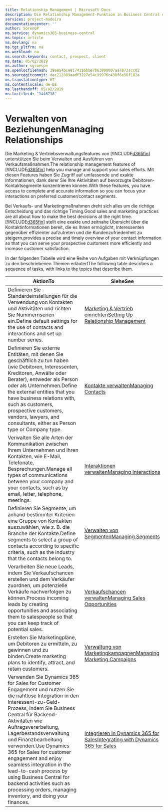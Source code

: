 ```yaml
---
title: Relationship Management | Microsoft Docs
description: Die Relationship Management-Funktion in Business Central unterstützt Ihr Verkaufsanstrengungen und Sie können damit auf Informationen Ihrer Kontakte und auf Vermögensfunktionen effizient zugreifen.
services: project-madeira
documentationcenter: ''
author: SorenGP
ms.service: dynamics365-business-central
ms.topic: article
ms.devlang: na
ms.tgt_pltfrm: na
ms.workload: na
ms.search.keywords: contact, prospect, client
ms.date: 05/02/2019
ms.author: sgroespe
ms.openlocfilehash: 39e8a4bce8174116bbe7b63908007aa7873acc02
ms.sourcegitcommit: dac212009aadf3227e54c99976c438f6e56f182a
ms.translationtype: HT
ms.contentlocale: de-DE
ms.lasthandoff: 05/02/2019
ms.locfileid: "1446738"
---
```

# <a name="managing-relationships"></a><span data-ttu-id="1e9eb-103">Verwalten von Beziehungen</span><span class="sxs-lookup"><span data-stu-id="1e9eb-103">Managing Relationships</span></span>
<span data-ttu-id="1e9eb-104">Die Marketing & Vertriebsverwaltungsfeatures von [!INCLUDE[d365fin](includes/d365fin_md.md)] unterstützen Sie beim Verwalten und Ausführen von Verkaufsmaßnahmen.</span><span class="sxs-lookup"><span data-stu-id="1e9eb-104">The relationship management features of [!INCLUDE[d365fin](includes/d365fin_md.md)] help you manage and support your sales efforts.</span></span> <span data-ttu-id="1e9eb-105">Mit diesen Features haben Sie Zugriff auf umfassende und exakte Informationen, dank derer Sie Ihre Aktivitäten auf bevorzugte Debitoren-Kontaktsegmente konzentrieren können.</span><span class="sxs-lookup"><span data-stu-id="1e9eb-105">With these features, you have access to complete and accurate information so you can focus your interactions on preferred customer/contact segments.</span></span>

<span data-ttu-id="1e9eb-106">Bei Verkaufs- und Marketingmaßnahmen dreht sich alles um die richtige Entscheidung und das richtige Timing.</span><span class="sxs-lookup"><span data-stu-id="1e9eb-106">Good sales and marketing practices are all about how to make the best decisions at the right time.</span></span> [!INCLUDE[d365fin](includes/d365fin_md.md)] <span data-ttu-id="1e9eb-107">stellt eine exakte und zeitnahe Übersicht über die Kontaktinformationen bereit, die es Ihnen ermöglicht, Interessenten gegenüber effizienter aufzutreten und die Kundenzufriedenheit zu steigern.</span><span class="sxs-lookup"><span data-stu-id="1e9eb-107">provides a precise and timely overview of your contact information so that you can serve your prospective customers more efficiently and increase customer satisfaction.</span></span>

<span data-ttu-id="1e9eb-108">In der folgenden Tabelle wird eine Reihe von Aufgaben mit Verknüpfungen zu den beschriebenen Themen erläutert</span><span class="sxs-lookup"><span data-stu-id="1e9eb-108">The following table describes a sequence of tasks, with links to the topics that describe them.</span></span>  

| <span data-ttu-id="1e9eb-109">Aktion</span><span class="sxs-lookup"><span data-stu-id="1e9eb-109">To</span></span> | <span data-ttu-id="1e9eb-110">Siehe</span><span class="sxs-lookup"><span data-stu-id="1e9eb-110">See</span></span> |
| --- | --- |
|<span data-ttu-id="1e9eb-111">Definieren Sie Standardeinstellungen für die Verwendung von Kontakten und Aktivitäten und richten Sie Nummernserien ein.</span><span class="sxs-lookup"><span data-stu-id="1e9eb-111">Define default settings for the use of contacts and interactions and set up number series.</span></span>|[<span data-ttu-id="1e9eb-112">Marketing & Vertrieb einrichten</span><span class="sxs-lookup"><span data-stu-id="1e9eb-112">Setting Up Relationship Management</span></span>](marketing-setup-marketing.md)|
|<span data-ttu-id="1e9eb-113">Definieren Sie externe Entitäten, mit denen Sie geschäftlich zu tun haben (wie Debitoren, Interessenten, Kreditoren, Anwälte oder Berater), entweder als Person oder als Unternehmen.</span><span class="sxs-lookup"><span data-stu-id="1e9eb-113">Define the external entities that you have business relations with, such as customers, prospective customers, vendors, lawyers, and consultants, either as Person type or Company type.</span></span>|[<span data-ttu-id="1e9eb-114">Kontakte verwalten</span><span class="sxs-lookup"><span data-stu-id="1e9eb-114">Managing Contacts</span></span>](marketing-contacts.md)|
|<span data-ttu-id="1e9eb-115">Verwalten Sie alle Arten der Kommunikation zwischen Ihrem Unternehmen und Ihren Kontakten, wie E-Mail, Telefonate, Besprechungen.</span><span class="sxs-lookup"><span data-stu-id="1e9eb-115">Manage all types of communications between your company and your contacts, such as by email, letter, telephone, meetings.</span></span>|[<span data-ttu-id="1e9eb-116">Interaktionen verwalten</span><span class="sxs-lookup"><span data-stu-id="1e9eb-116">Managing Interactions</span></span>](marketing-interactions.md)|
|<span data-ttu-id="1e9eb-117">Definieren Sie Segmente, um anhand bestimmter Kriterien eine Gruppe von Kontakten auszuwählen, wie z. B. die Branche der Kontakte.</span><span class="sxs-lookup"><span data-stu-id="1e9eb-117">Define segments to select a group of contacts according to specific criteria, such as the industry that the contacts belong to.</span></span>|[<span data-ttu-id="1e9eb-118">Verwalten von Segmenten</span><span class="sxs-lookup"><span data-stu-id="1e9eb-118">Managing Segments</span></span>](marketing-segments.md)|
|<span data-ttu-id="1e9eb-119">Verarbeiten Sie neue Leads, indem Sie Verkaufschancen erstellen und dem Verkäufer zuordnen, um potenzielle Verkäufe nachverfolgen zu können.</span><span class="sxs-lookup"><span data-stu-id="1e9eb-119">Process incoming leads by creating opportunities and associating them to salespeople so that you can keep track of potential sales.</span></span>|[<span data-ttu-id="1e9eb-120">Verkaufschancen verwalten</span><span class="sxs-lookup"><span data-stu-id="1e9eb-120">Managing Sales Opportunities</span></span>](marketing-manage-sales-opportunities.md)|
|<span data-ttu-id="1e9eb-121">Erstellen Sie Marketingpläne, um Debitoren zu ermitteln, zu gewinnen und zu binden.</span><span class="sxs-lookup"><span data-stu-id="1e9eb-121">Create marketing plans to identify, attract, and retain customers.</span></span>|[<span data-ttu-id="1e9eb-122">Verwaltung von Marketingkampagnen</span><span class="sxs-lookup"><span data-stu-id="1e9eb-122">Managing Marketing Campaigns</span></span>](marketing-campaigns.md)|
|<span data-ttu-id="1e9eb-123">Verwenden Sie Dynamics 365 for Sales for Customer Engagement und nutzen Sie die nahtlose Integration in den Interessent-zu-Geld-Prozess, indem Sie Business Central für Backend-Aktivitäten wie Auftragsverarbeitung, Lagerbestandsverwaltung und Finanzbearbeitung verwenden.</span><span class="sxs-lookup"><span data-stu-id="1e9eb-123">Use Dynamics 365 for Sales for customer engagement and enjoy seamless integration in the lead-to-cash process by using Business Central for backend activities such as processing orders, managing inventory, and doing your finances.</span></span>|[<span data-ttu-id="1e9eb-124">Integrieren in Dynamics 365 for Sales</span><span class="sxs-lookup"><span data-stu-id="1e9eb-124">Integrating with Dynamics 365 for Sales</span></span>](marketing-integrate-dynamicscrm.md)|
